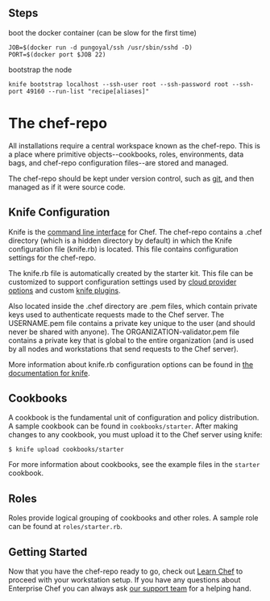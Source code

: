 Steps
-----
boot the docker container (can be slow for the first time)

    JOB=$(docker run -d pungoyal/ssh /usr/sbin/sshd -D)
    PORT=$(docker port $JOB 22)

bootstrap the node

    knife bootstrap localhost --ssh-user root --ssh-password root --ssh-port 49160 --run-list "recipe[aliases]"

The chef-repo
===============
All installations require a central workspace known as the chef-repo. This is a place where primitive objects--cookbooks, roles, environments, data bags, and chef-repo configuration files--are stored and managed.

The chef-repo should be kept under version control, such as [git](http://git-scm.org), and then managed as if it were source code.

Knife Configuration
-------------------
Knife is the [command line interface](http://docs.opscode.com/knife.html) for Chef. The chef-repo contains a .chef directory (which is a hidden directory by default) in which the Knife configuration file (knife.rb) is located. This file contains configuration settings for the chef-repo.

The knife.rb file is automatically created by the starter kit. This file can be customized to support configuration settings used by [cloud provider options](http://docs.opscode.com/plugin_knife.html) and custom [knife plugins](http://docs.opscode.com/plugin_knife_custom.html).

Also located inside the .chef directory are .pem files, which contain private keys used to authenticate requests made to the Chef server. The USERNAME.pem file contains a private key unique to the user (and should never be shared with anyone). The ORGANIZATION-validator.pem file contains a private key that is global to the entire organization (and is used by all nodes and workstations that send requests to the Chef server).

More information about knife.rb configuration options can be found in [the documentation for knife](http://docs.opscode.com/config_rb_knife.html).

Cookbooks
---------
A cookbook is the fundamental unit of configuration and policy distribution. A sample cookbook can be found in `cookbooks/starter`. After making changes to any cookbook, you must upload it to the Chef server using knife:

    $ knife upload cookbooks/starter

For more information about cookbooks, see the example files in the `starter` cookbook.

Roles
-----
Roles provide logical grouping of cookbooks and other roles. A sample role can be found at `roles/starter.rb`.

Getting Started
-------------------------
Now that you have the chef-repo ready to go, check out [Learn Chef](https://learnchef.opscode.com/quickstart/workstation-setup/) to proceed with your workstation setup. If you have any questions about Enterprise Chef you can always ask [our support team](https://www.opscode.com/support/tickets/new) for a helping hand.
